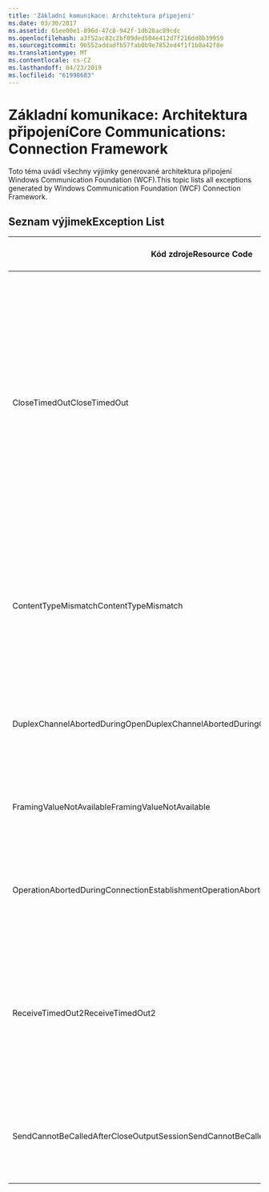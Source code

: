 ```yaml
---
title: 'Základní komunikace: Architektura připojení'
ms.date: 03/30/2017
ms.assetid: 61ee00e1-896d-47c8-942f-1db28ac89cdc
ms.openlocfilehash: a3f52ac82c2bf09ded504e412d7f216dd0b39959
ms.sourcegitcommit: 9b552addadfb57fab0b9e7852ed4f1f1b8a42f8e
ms.translationtype: MT
ms.contentlocale: cs-CZ
ms.lasthandoff: 04/23/2019
ms.locfileid: "61998683"
---
```

# <a name="core-communications-connection-framework"></a><span data-ttu-id="2e419-102">Základní komunikace: Architektura připojení</span><span class="sxs-lookup"><span data-stu-id="2e419-102">Core Communications: Connection Framework</span></span>
<span data-ttu-id="2e419-103">Toto téma uvádí všechny výjimky generované architektura připojení Windows Communication Foundation (WCF).</span><span class="sxs-lookup"><span data-stu-id="2e419-103">This topic lists all exceptions generated by Windows Communication Foundation (WCF) Connection Framework.</span></span>  
  
## <a name="exception-list"></a><span data-ttu-id="2e419-104">Seznam výjimek</span><span class="sxs-lookup"><span data-stu-id="2e419-104">Exception List</span></span>  
  
|<span data-ttu-id="2e419-105">Kód zdroje</span><span class="sxs-lookup"><span data-stu-id="2e419-105">Resource Code</span></span>|<span data-ttu-id="2e419-106">Řetězec prostředku</span><span class="sxs-lookup"><span data-stu-id="2e419-106">Resource String</span></span>|  
|-------------------|---------------------|  
|<span data-ttu-id="2e419-107">CloseTimedOut</span><span class="sxs-lookup"><span data-stu-id="2e419-107">CloseTimedOut</span></span>|<span data-ttu-id="2e419-108">Metoda Close skončila platnost po zadanou dobu.</span><span class="sxs-lookup"><span data-stu-id="2e419-108">The Close method timed out after the specified time.</span></span> <span data-ttu-id="2e419-109">Zvyšte časový limit, který se předává do volání k ukončení nebo zvyšte hodnotu CloseTimeout na vazbě.</span><span class="sxs-lookup"><span data-stu-id="2e419-109">Increase the timeout value that is passed to the call to Close or increase the CloseTimeout value on the binding.</span></span> <span data-ttu-id="2e419-110">Čas přidělený této operaci pravděpodobně částí delšího časového limitu.</span><span class="sxs-lookup"><span data-stu-id="2e419-110">The time allotted to this operation may have been a portion of a longer timeout.</span></span>|  
|<span data-ttu-id="2e419-111">ContentTypeMismatch</span><span class="sxs-lookup"><span data-stu-id="2e419-111">ContentTypeMismatch</span></span>|<span data-ttu-id="2e419-112">Zadaný typ obsahu byl odeslán službě, která se očekávala zadaný.</span><span class="sxs-lookup"><span data-stu-id="2e419-112">The specified content type was sent to a service that was expecting the specified.</span></span> <span data-ttu-id="2e419-113">Vazby klienta a služby se pravděpodobně neshodují.</span><span class="sxs-lookup"><span data-stu-id="2e419-113">The client and service bindings may be mismatched.</span></span>|  
|<span data-ttu-id="2e419-114">DuplexChannelAbortedDuringOpen</span><span class="sxs-lookup"><span data-stu-id="2e419-114">DuplexChannelAbortedDuringOpen</span></span>|<span data-ttu-id="2e419-115">Duplexní kanál do zadaného byl ukončen během otevřeného procesu.</span><span class="sxs-lookup"><span data-stu-id="2e419-115">The duplex channel to the specified terminated during the Open process.</span></span>|  
|<span data-ttu-id="2e419-116">FramingValueNotAvailable</span><span class="sxs-lookup"><span data-stu-id="2e419-116">FramingValueNotAvailable</span></span>|<span data-ttu-id="2e419-117">Hodnotu nejde získat přístup, protože není plně dekódována.</span><span class="sxs-lookup"><span data-stu-id="2e419-117">The value cannot be accessed because it is not fully decoded.</span></span>|  
|<span data-ttu-id="2e419-118">OperationAbortedDuringConnectionEstablishment</span><span class="sxs-lookup"><span data-stu-id="2e419-118">OperationAbortedDuringConnectionEstablishment</span></span>|<span data-ttu-id="2e419-119">Operace byla ukončena při navazování připojení k zadané.</span><span class="sxs-lookup"><span data-stu-id="2e419-119">The operation was terminated while establishing a connection to the specified.</span></span>|  
|<span data-ttu-id="2e419-120">ReceiveTimedOut2</span><span class="sxs-lookup"><span data-stu-id="2e419-120">ReceiveTimedOut2</span></span>|<span data-ttu-id="2e419-121">Operace obdržení vypršel po určeném čase.</span><span class="sxs-lookup"><span data-stu-id="2e419-121">The receive operation has timed out after the specified time.</span></span> <span data-ttu-id="2e419-122">Čas přidělený této operaci pravděpodobně částí delšího časového limitu.</span><span class="sxs-lookup"><span data-stu-id="2e419-122">The time allotted to this operation may have been a portion of a longer timeout.</span></span>|  
|<span data-ttu-id="2e419-123">SendCannotBeCalledAfterCloseOutputSession</span><span class="sxs-lookup"><span data-stu-id="2e419-123">SendCannotBeCalledAfterCloseOutputSession</span></span>|<span data-ttu-id="2e419-124">Po zavolání CloseOutputSession nelze odesílat zprávy v kanálu.</span><span class="sxs-lookup"><span data-stu-id="2e419-124">You cannot send messages on a channel after CloseOutputSession has been called.</span></span>|
